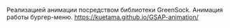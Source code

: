 Реализацией анимации посредством библиотеки GreenSock. Анимация работы бургер-меню.
https://kuetama.github.io/GSAP-animation/
